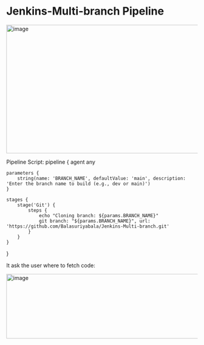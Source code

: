 # Jenkins-Multi-branch Pipeline



<img width="684" height="338" alt="image" src="https://github.com/user-attachments/assets/44c86cb6-6986-4a76-939c-1ac46ce5f52d" />


Pipeline Script:
pipeline {
    agent any

    parameters {
        string(name: 'BRANCH_NAME', defaultValue: 'main', description: 'Enter the branch name to build (e.g., dev or main)')
    }

    stages {
        stage('Git') {
            steps {
                echo "Cloning branch: ${params.BRANCH_NAME}"
                git branch: "${params.BRANCH_NAME}", url: 'https://github.com/Balasuriyabala/Jenkins-Multi-branch.git'
            }
        }
    }
}



It ask the user where to fetch code:




<img width="647" height="170" alt="image" src="https://github.com/user-attachments/assets/aa032068-3fee-4ea0-85aa-8c6ee990cd9d" />

    

